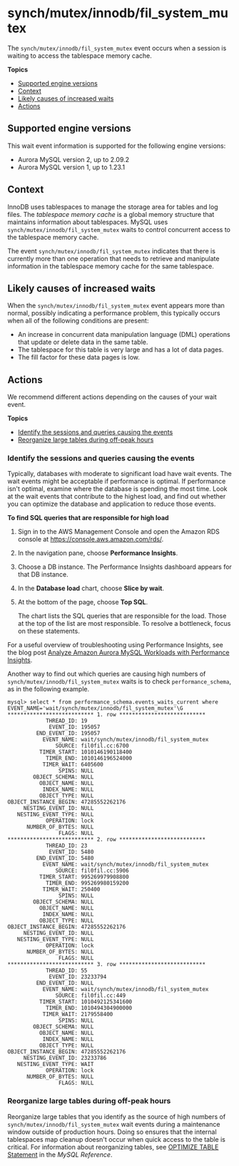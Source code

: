 # synch/mutex/innodb/fil\_system\_mutex<a name="ams-waits.innodb-fil-system-mutex"></a>

The `synch/mutex/innodb/fil_system_mutex` event occurs when a session is waiting to access the tablespace memory cache\.

**Topics**
+ [Supported engine versions](#ams-waits.innodb-fil-system-mutex.context.supported)
+ [Context](#ams-waits.innodb-fil-system-mutex.context)
+ [Likely causes of increased waits](#ams-waits.innodb-fil-system-mutex.causes)
+ [Actions](#ams-waits.innodb-fil-system-mutex.actions)

## Supported engine versions<a name="ams-waits.innodb-fil-system-mutex.context.supported"></a>

This wait event information is supported for the following engine versions:
+ Aurora MySQL version 2, up to 2\.09\.2
+ Aurora MySQL version 1, up to 1\.23\.1

## Context<a name="ams-waits.innodb-fil-system-mutex.context"></a>

InnoDB uses tablespaces to manage the storage area for tables and log files\. The *tablespace memory cache* is a global memory structure that maintains information about tablespaces\. MySQL uses `synch/mutex/innodb/fil_system_mutex` waits to control concurrent access to the tablespace memory cache\. 

The event `synch/mutex/innodb/fil_system_mutex` indicates that there is currently more than one operation that needs to retrieve and manipulate information in the tablespace memory cache for the same tablespace\.

## Likely causes of increased waits<a name="ams-waits.innodb-fil-system-mutex.causes"></a>

When the `synch/mutex/innodb/fil_system_mutex` event appears more than normal, possibly indicating a performance problem, this typically occurs when all of the following conditions are present:
+ An increase in concurrent data manipulation language \(DML\) operations that update or delete data in the same table\.
+ The tablespace for this table is very large and has a lot of data pages\.
+ The fill factor for these data pages is low\.

## Actions<a name="ams-waits.innodb-fil-system-mutex.actions"></a>

We recommend different actions depending on the causes of your wait event\.

**Topics**
+ [Identify the sessions and queries causing the events](#ams-waits.innodb-fil-system-mutex.actions.identify)
+ [Reorganize large tables during off\-peak hours](#ams-waits.innodb-fil-system-mutex.actions.reorganize)

### Identify the sessions and queries causing the events<a name="ams-waits.innodb-fil-system-mutex.actions.identify"></a>

Typically, databases with moderate to significant load have wait events\. The wait events might be acceptable if performance is optimal\. If performance isn't optimal, examine where the database is spending the most time\. Look at the wait events that contribute to the highest load, and find out whether you can optimize the database and application to reduce those events\.

**To find SQL queries that are responsible for high load**

1. Sign in to the AWS Management Console and open the Amazon RDS console at [https://console\.aws\.amazon\.com/rds/](https://console.aws.amazon.com/rds/)\.

1. In the navigation pane, choose **Performance Insights**\.

1. Choose a DB instance\. The Performance Insights dashboard appears for that DB instance\.

1. In the **Database load** chart, choose **Slice by wait**\.

1. At the bottom of the page, choose **Top SQL**\.

   The chart lists the SQL queries that are responsible for the load\. Those at the top of the list are most responsible\. To resolve a bottleneck, focus on these statements\.

For a useful overview of troubleshooting using Performance Insights, see the blog post [Analyze Amazon Aurora MySQL Workloads with Performance Insights](https://aws.amazon.com/blogs/database/analyze-amazon-aurora-mysql-workloads-with-performance-insights/)\.

Another way to find out which queries are causing high numbers of `synch/mutex/innodb/fil_system_mutex` waits is to check `performance_schema`, as in the following example\.

```
mysql> select * from performance_schema.events_waits_current where EVENT_NAME='wait/synch/mutex/innodb/fil_system_mutex'\G
*************************** 1. row ***************************
            THREAD_ID: 19
             EVENT_ID: 195057
         END_EVENT_ID: 195057
           EVENT_NAME: wait/synch/mutex/innodb/fil_system_mutex
               SOURCE: fil0fil.cc:6700
          TIMER_START: 1010146190118400
            TIMER_END: 1010146196524000
           TIMER_WAIT: 6405600
                SPINS: NULL
        OBJECT_SCHEMA: NULL
          OBJECT_NAME: NULL
           INDEX_NAME: NULL
          OBJECT_TYPE: NULL
OBJECT_INSTANCE_BEGIN: 47285552262176
     NESTING_EVENT_ID: NULL
   NESTING_EVENT_TYPE: NULL
            OPERATION: lock
      NUMBER_OF_BYTES: NULL
                FLAGS: NULL
*************************** 2. row ***************************
            THREAD_ID: 23
             EVENT_ID: 5480
         END_EVENT_ID: 5480
           EVENT_NAME: wait/synch/mutex/innodb/fil_system_mutex
               SOURCE: fil0fil.cc:5906
          TIMER_START: 995269979908800
            TIMER_END: 995269980159200
           TIMER_WAIT: 250400
                SPINS: NULL
        OBJECT_SCHEMA: NULL
          OBJECT_NAME: NULL
           INDEX_NAME: NULL
          OBJECT_TYPE: NULL
OBJECT_INSTANCE_BEGIN: 47285552262176
     NESTING_EVENT_ID: NULL
   NESTING_EVENT_TYPE: NULL
            OPERATION: lock
      NUMBER_OF_BYTES: NULL
                FLAGS: NULL
*************************** 3. row ***************************
            THREAD_ID: 55
             EVENT_ID: 23233794
         END_EVENT_ID: NULL
           EVENT_NAME: wait/synch/mutex/innodb/fil_system_mutex
               SOURCE: fil0fil.cc:449
          TIMER_START: 1010492125341600
            TIMER_END: 1010494304900000
           TIMER_WAIT: 2179558400
                SPINS: NULL
        OBJECT_SCHEMA: NULL
          OBJECT_NAME: NULL
           INDEX_NAME: NULL
          OBJECT_TYPE: NULL
OBJECT_INSTANCE_BEGIN: 47285552262176
     NESTING_EVENT_ID: 23233786
   NESTING_EVENT_TYPE: WAIT
            OPERATION: lock
      NUMBER_OF_BYTES: NULL
                FLAGS: NULL
```

### Reorganize large tables during off\-peak hours<a name="ams-waits.innodb-fil-system-mutex.actions.reorganize"></a>

Reorganize large tables that you identify as the source of high numbers of `synch/mutex/innodb/fil_system_mutex` wait events during a maintenance window outside of production hours\. Doing so ensures that the internal tablespaces map cleanup doesn't occur when quick access to the table is critical\. For information about reorganizing tables, see [OPTIMIZE TABLE Statement](https://dev.mysql.com/doc/refman/5.7/en/optimize-table.html) in the *MySQL Reference*\.